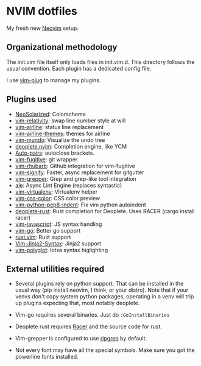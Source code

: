 # NVIM dotfiles

My fresh new [Neovim](https://github.com/neovim/neovim) setup.

## Organizational methodology
The init.vim file itself only loads files in init.vim.d. This directory follows the usual
convention. Each plugin has a dedicated config file.

I use [vim-plug](https://github.com/junegunn/vim-plug) to manage my plugins.
## Plugins used
* [NeoSolarized](https://github.com/iCyMind/NeoSolarized): Colorscheme
* [vim-relativity](https://github.com/kennykaye/vim-relativity): swap line number style at will
* [vim-airline](https://github.com/vim-airline/vim-airline): status line replacement
* [vim-airline-themes](https://github.com/vim-airline/vim-airline-themes): themes for airline
* [vim-mundo](https://github.com/simnalamburt/vim-mundo): Visualize the undo tree
* [deoplete.nvim](https://github.com/Shougo/deoplete.nvim): Completion engine, like YCM
* [Auto-pairs](https://github.com/jiangmiao/auto-pairs): autoclose brackets.
* [vim-fugitive](https://github.com/tpope/vim-fugitive): git wrapper
* [vim-rhubarb](https://github.com/tpope/vim-rhubarb): Github integration for vim-fugitive
* [vim-signify](https://github.com/mhinz/vim-signify): Faster, async replacement for gitgutter
* [vim-grepper](https://github.com/mhinz/vim-grepper): Grep and grep-like tool integration
* [ale](https://github.com/w0rp/ale): Async Lint Engine (replaces syntastic)
* [vim-virtualenv](https://github.com/jmcantrell/vim-virtualenv): Virtualenv helper
* [vim-css-color](https://github.com/ap/vim-css-color): CSS color preview
* [vim-python-pep8-indent](https://github.com/Vimjas/vim-python-pep8-indent): Fix vim python autoindent
* [deoplete-rust](https://github.com/sebastianmarkow/deoplete-rust): Rust completion for Deoplete. Uses RACER (cargo install racer)
* [vim-javascript](https://github.com/pangloss/vim-javascript): JS syntax handling
* [vim-go](https://github.com/fatih/vim-go): Better go support
* [rust.vim](https://github.com/rust-lang/rust.vim): Rust support
* [Vim-Jinja2-Syntax](https://github.com/Glench/Vim-Jinja2-Syntax): Jinja2 support
* [vim-polyglot](https://github.com/sheerun/vim-polyglot): lotsa syntax higlighting

## External utilities required
* Several plugins rely on python support. That can be installed in the usual way (pip
  install neovim, I think, or your distro). Note that if your venvs don't copy system
  python packages, operating in a venv will trip up plugins expecting that, most notably
  deoplete.

* Vim-go requires several binaries. Just do `:GoInstallBinaries`

* Deoplete rust requires [Racer](https://github.com/racer-rust/racer) and the source code
  for rust.

* Vim-grepper is configured to use [ripgrep](https://github.com/BurntSushi/ripgrep) by
  default.

* Not every font may have all the special symbols. Make sure you got the powerline fonts
  installed.
